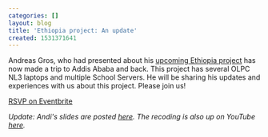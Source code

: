 ```yaml
---
categories: []
layout: blog
title: 'Ethiopia project: An update'
created: 1531371641
---
```

<p>Andreas Gros, who had presented about his <a href="https://www.olpcsf.org/node/262" target="_blank">upcoming Ethiopia project</a> has now made a trip to Addis Ababa and back. This project has several OLPC NL3 laptops and multiple School Servers. He will be sharing his updates and experiences with us about this project. Please join us!</p>
<p><a href="https://www.eventbrite.com/e/olpc-sf-ethiopia-update-tickets-662403266" target="_blank">RSVP on Eventbrite</a></p>
<p><em>Update: Andi&#39;s slides are posted <a href="https://docs.google.com/presentation/d/1tfGIkVo5su5fV_gIZxVp7v4Ynm5FKiubmyWAVhcIKIc/edit?usp=sharing" target="_blank">here</a>. The recoding is also up on YouTube <a href="http://youtu.be/f5DHtPu8X50" target="_blank">here</a>.</em></p>
